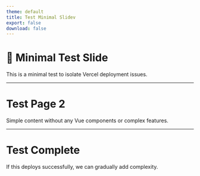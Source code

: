 ```yaml
---
theme: default
title: Test Minimal Slidev
export: false
download: false
---
```


# 🧪 Minimal Test Slide

This is a minimal test to isolate Vercel deployment issues.

---

# Test Page 2

Simple content without any Vue components or complex features.

---

# Test Complete

If this deploys successfully, we can gradually add complexity.